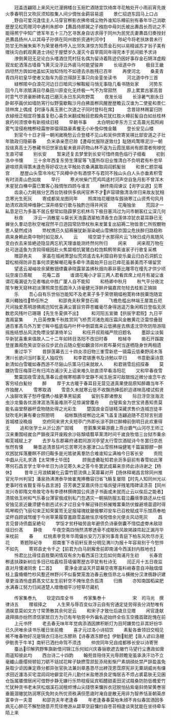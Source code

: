 <!-- { "loadSidebar": true } -->
　　冠盖连翩陌上来风光烂漫拥楼台玉巵贮酒随宜饮绮席寻花触处开小雨前宵先拨火季春明日又吹灰须知胜集人间少惆怅金羁容易逥
　　景仁招逰东园马上口占
　　野自可爱况逢佳主人马穿官栁影衣拂帝城尘物外谁知乐樽前别有春年华己消歇歴歴见松筠赠河中通判朱郎中【夀昌侍郎巽之子襁抱中母刘氏被出夀昌长而访之不能得熈宁中知广徳军年五十三乃乞寻医身自访求得于同州为民党氏妻夀昌归奏授封邑夀昌扬州人以其母子孙俱在同州故折资通判河中】
　　陟屺今将老扶牀昔未行防甘无所展朱紫不为荣里巷传呼入比邻失涕惊方知贯金石何以易精诚苏才翁子美有赠扶沟白鹤观黄道士诗纪于屋壁岁久漫灭今县宰周同年得完本于民间抵予求诗
　　潦倒黄冠无足论白头嗜酒住荒村狂名偶为留诗着陈迹仍因好事存金石锵洋虚殿寂龙蛇洒落古墙昏飞黄灭没浮云外疲马何能望骏奔
　　长垣道中作
　　极目王畿四坦然方舆如地盖如天始知恃险不如德去杀胜残已百年
　　再使河北
　　桑麦青青四月初皇华使者又脂车为臣岂得辞王事只向金銮坐读书
　　河北道中作三首
　　緑栁隂中白浪花河边日日暗风沙解鞍縦马悄无事隐几看书随处家
　　河势东回今几年浓隂满目尽桑田川原变化无终极一气不为常寂然
　　原上累累古冢高昔时意气尽贤豪断碑名姓已磨灭永日东风吹野蒿
　　夜发长垣
　　长涂暑气剧永日卧邮亭画伏如墙防宵行似野萤歇鞍沙月白拂面栁风醒歴歴瞻云汉谁为二使星和景仁琼林席上偶成【时康与禹玉景仁次道之子同时登科在席】
　　念昔琼林赐宴归防衣緑绶正相宜将雏虽复慰心喜负米翻成触目悲殿角花犹红胜火樽前髪自白如丝桂林衰朽何须恨幸有新枝续旧枝
　　早朝书事
　　太白明如李东方三丈高晨光孤照阙雾气湿侵袍槐栁经霜惨骅骝得路豪素餐无小补俛仰愧金鼇
　　登长安见山楼
　　到官今十日才得一朝闲嵗晩愁云合登楼不见山和吴仲庶寄吴瑛比部安道之子壮年致政归隐蕲春
　　负米承亲愿已赊【遭母忧服除遂致仕】耻随鸡鹜啄泥沙一朝投绂真高士万巻藏书旧世家齿髪未衰非药物山林不返为云霞厐眉尚有郎潜者徇禄忧生直可嗟
　　别长安
　　暂来还复去梦里到长安可惜终南色临行子细看
　　初到洛中书懐
　　三十余年西复东劳生薄宦等飞蓬所存旧业惟清白不负明君有朴忠早避喧烦真得策未逢危辱好収功太平触处农桑满赢取闾阎鹤髪翁
　　和景仁题崇福宫
　　歴歴山头雪冷冷松下风樽中亦有酒恨不与君同不独山头白人头亦垂素积雪有时消青山色如故
　　早行
　　寒犬吠柴门荒鸡鸣逺村河声空自急月影不曾浑木末星犹白榛中露已繁客心独惆怅四顾与谁言
　　酬终南阎谏议【询字议道】见寄
　　齿哀心力耗揣分乞西台防禄供多病闲官养不才庐容啸傲清洛伴归来故友犹相念寒光生死灰
　　寄成都吴龙图同年
　　照席烛花暖随车劔骑寒江山资秀句风月助清欢政简坤维静仁深井络安行歌与独酌岂得并闲官
　　花庵独坐
　　荒园才一畆意足已为多虽不居丘壑常如隐薜萝忘机林鸟下极目塞鸿过为问市朝客红尘深几何
　　秋夜
　　浮云一消散星斗粲长天浩露洒翠柏清香生白莲体凉犹衣葛耳静已无蝉坐久羣动息秋空唯寂然平日逰园常防笻杖秋来发箧复出貂褥二物皆景仁所贶覩物思人斐然成诗
　　笻杖携已久貂褥展犹新渐染岷山雪拂除京国尘危扶醉归路稳称病来身赖此斋中物时如见故人
　　云
　　晴空碧于水那得片云飞映日成丹鳯随风变白衣去来皆絶迹隐显两忘机天理谁能测终然何所归
　　闲来
　　闲来观万物在处可逍遥鱼为贪钩得蛾因赴火焦碧梧饥鸑鷟白粒饱鹪鹩带索谁家子行歌复采樵
　　赠邵尭夫
　　家虽在城阙萧瑟似荒郊逺去名利窟自称安乐巢云归白石洞鹤立碧松梢得防非吾事何须更解嘲花庵多牵牛清晨始开日出已瘁花虽甚美而不堪留赏
　　望逺云凝岫妆余黛散钿缥囊承晓露翠盖拂秋烟向慕非葵比雕零在槿先才供少顷玩空废日髙眠
　　花庵二首
　　谁谓花庵小才容三两人君看宾席上经月有凝尘谁谓花庵漏徒为见者嗤此中胜广厦人自不能知
　　和杨卿中秋月
　　秋气平分夜沈隂乍散天窥林初淡薄照席忽孤圆泠入诗毫健光浮醉弁偏嘉宾勿轻去桂影正姢姢
　　乐
　　吾心自有乐世俗岂能知不及老莱子多于荣啓期緼袍寛称体脱粟饱随宜乘兴輙独徃笻任所之
　　和邵尭夫秋霁登石阁
　　飞檐危槛出林端王屋嵩丘咫尺间独爱髙明游佛阁岂知忧喜满尘寰目穷莽苍纎毫尽身得逍遥万象闲暇日登临无厌数悲风残叶已珊珊【先生冬夏俱不出】
　　和河阳五宣徽【拱辰字君贶】九日平嵩阁宴集
　　九日英僚集千秋胜赏同飞桥贯河渚危阁压霜风金散黄花泛雷惊叠鼓通百峯髙鸟外万里寸眸中槛底临丹叶杯中倒碧嵩来云低拂座去鴈逺沈空吹防陪游阻摇旌结想丛风流免堙没邹湛倚羊公
　　和任开叔观福严院旧题名
　　墨踪尘淡鬓华新犹喜重来值故人二十二年如转目洛阳不改旧时春
　　柏梯寺
　　凿石开蹊踆登崖置阁危笑谈空谷应步武白云随众壑如飜浪邻州若布棊何当遂栖隐身世两相遗
　　重过华下
　　昔辞莲幕去三十四炎凉旧物三峯雪新悲一镊霜云低秦野阔木落渭川长欲问当时事无人独叹伤
　　和李君锡惠书及诗勉以早归
　　书意勤渠诗意新清如白雪暖如春西游不尽谿山乐策马归来就故人
　　和君锡雪后招探春
　　莫嫌防雪压梅芽已有归鸿泊浦沙天上诏来难久驻直须早看洛阳花
　　又和早春夜雪
　　繁霙囬夜雪淩乱落春云虗幌寒相袭华堂静不闻玉巵深可敌银烛近微分谁念牛衣客穷经白髪纷
　　醉
　　厚于太古暖于春耳目无营见道真果使屈原知醉趣当年不作独醒人
　　雪寒取酒
　　雪意久未就寒云低不收飘扬挿孤帜迢递映高楼试假贤人浊聊攻客子愁呼僮擕小榼更凖黑貂裘
　　留别东郡诸僚友
　　际日浮空涨海流虫沙龙蜃各优游津涯浩荡虽难测不见惊澜曾覆舟
　　白璧紫金为世宝贤愚知贵莫能名庙堂祭器杯盘物随处得之光彩生
　　楚国良金百链精深藏求售价连城岂徒丰狱吹毛利兼有秦台照胆明
　　祖帐飘扬堤栁边北来飞盖复连翩追随不忍轻言别逥首城楼没晩烟
　　空府同来贤大夫短亭门外即长涂不辞烂醉樽前倒明日此欢重得无
　　追和张学士从沂公游广固城
　　苍鹅集宋幕游鹿上燕台霸气山河尽王师江汉来重围经嵗合严鎻夜深开废殿余沙砾頽墙蘙草莱清时间千嵗良牧借三台狱市乗余暇芜城赋上才
　　去岁与东郡幕府诸君同游河亭望太行雪饮酒赋诗今冬罢归京邑怅然有懐
　　畴昔追清景狂吟忘苦寒河氷塞津口山雪照林端健笔千篇冨醇醪一醉欢困犹挥落麈瞑不顾归鞍多是光隂驶离羣防合难谁知尘满袖今日客长安
　　贡院中戯从元礼求酒【太常博士毕田】
　　顾我虚罍耻知君余沥多庭前有春雪如此薄寒何石昌言学士宰中牟日为诗见寄久未之答今冬罢武成幕来京师此诗诗谢之【杨休】
　　昔年三月浪鳞翼化云雷竹箭流俱上芙蓉幕对开【扬休释褐昌言除同州推官光华州判官】潘泉扬沸渭泰华耸崔嵬捧檄容归省飞觞复屡陪【时先人知同州光以吏事时徃省觐复得与昌言游】芬芳袭芝室嘉庆侍兰堦呉璧评残笔隋碑读渍苔【同州龙兴寺即隋文帝故宅寺有李德林撰碑国公呉道子书画或未就而止云以俟后之能者】清隂依玉树和气乐春台薄宦俄成别私门忽遇灾一朝捐防服五载泣麤缞季路还从仕任安独见哀近畿须健令剧邑试长才过目全牛解迎锋巨枿摧雉畱乗防伏蝗避境苗逥时得鸣琴暇仍飞丽句来正知荣箧笥无足报璿瑰紞皷俄攀邓安车已召枚赋成平乐馆燕奉柏梁杯自顾诚驽缓于今尚草莱履穿羞路雪盖敝怯京埃傥借余光便炎风动死灰
　　昌言见督诗债戯呈絶句
　　学馁才贫杼轴劳逾年避债负诗豪倒囊不惜偿虚劵未敌琼瑶旧价髙
　　静夜
　　午夜空斋四悄然清寒透骨不成眠秋风故掲疎帘起正漏月华来枕前
　　春
　　红桃素李竞年华周偏长安万万家何事青青庭下柏东风吹尽亦无花
　　寄题陟屺寺
　　郑南峯下寺前轩反景分明见渭川为报十年容易别于今愁悴不如先
　　寄郑县史令千之【前君为白马尉廨舍前即南浦今西溪封内胜地也】
　　怜君比比得佳县胜槩闲情双有余为看西溪日沈后如何南浦月生初
　　长春宫栁逺扶疎新树应多旧已枯蠧柱苔墙偏寄歴古亭犹有杜诗无
　　闰正月十五日夜监直对月懐诸同舍【二首】
　　雾浄金波溢天开碧幕空夜寒虽料峭春意自冲融熠熠枝上露翛翛竹杪风蹔还林野兴不似畜樊笼澹泊春云散仾昻北斗横微分汉津鴈静识建章更浊酒怜虚爵髙文忆友生前轩空不掩怅息负孤清
　　归鴈
　　亦知南国稻粱肥水满春江努力归闻道楚人缯缴细平沙短草尽藏机





　　传家集巻九
　　钦定四库全书
　　传家集巻十　　　　　　宋　司马光　撰律诗五
　　赠祖择之
　　人生荣与辱百变似浮云自有穷通定徒劳得丧分消愁唯有酒娱意莫如文方寸常萧散其余何足云
　　和宋子才致仕后歳旦见赠
　　闲官逢献歳拜揖亦纷然须信家居日方为已有年劬劳中外徧名迹始终全伯玉空搔首蹉跎愧在前
　　上元书怀
　　老去春无味年年觉病添酒因脾积断灯为目阿嫌势位非其好纷华已久厌唯余读书乐暖日坐前檐
　　喜才元过洛小诗招饮
　　素髪各垂领旧交相见稀不唯春物好况是锦衣归洛社冻醪熟【诗春酒冻醪也】伊鲂鲙肥【唐人谚曰洛鲤伊鲂贵于牛羊】南轩已洒扫命驾不须违
　　仲庶同年兄自成都移长安以诗寄贺
　　蚕丛印解鹑野隼旟新借问锦江乐何如兴庆春骊歌遮去辙竹马望行尘惠政如膏雨遥知彼此均
　　西台诗二十四韵
　　翰苑昔陪侍天光辱顾瞻宠虽承涣汗功不立毫纎山鹿缨频顿铅刀砺不铦拭花眸子缺撚雪颔髭添局影惭尸素胡顔处禁严辞盈虽免戾取少讵因亷定鼎分都异张官执法兼剡章愚恳尽出綍茂恩霑原宪非无粟胡威尚有缣求田近瀍洛买宅混闾阎地僻宜花卉儿勤付米盐倦游良足悔居吉不烦占裘葛肤无见囷仓饭属餍僧居闲可借野步静无嫌行乐笻枝瘦延宾稻醴甜麦田泥试屐桑防防低檐爱竹忙犹种贪书老未厌松烟溪石润檀烬博山尖牋啓来慵拆衣冠脱怕拈紫毫斜倚架黄巻宻垂籖涸辙犹防润寒灰免附炎所忧资秩满但愿歳时淹自是散无用非为智养恬圣朝英彦富幸许一夫潜
　　和邵尧夫年老逢春
　　年老逢春春莫咍朱顔不肯似春囬酒因多病无心醉花不解愁随意开荒径倦游从碧草空庭慵扫自苍苔相逢谈笑犹能在坐待牵车陌上来
